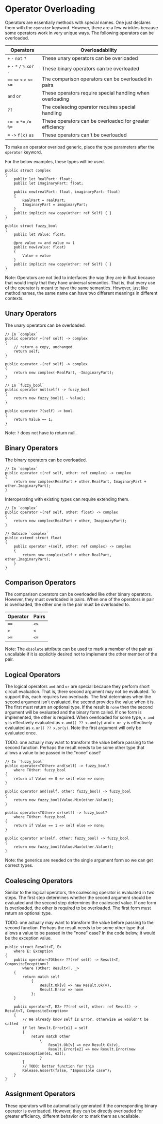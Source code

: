 # Operator Overloading

Operators are essentially methods with special names. One just declares them with the `operator` keyword. However, there are a few wrinkles because some operators work in very unique ways. The following operators can be overloaded.

Operators | Overloadability
--- | ---
`+` `-` `not` `?` | These unary operators can be overloaded
`+` `-` `*` `/` `%` `xor` `.` | These binary operators can be overloaded
`==` `<>` `<` `>` `<=` `>=` | The comparison operators can be overloaded in pairs
`and` `or` | These operators require special handling when overloading
`??`  | The coalescing operator requires special handling
`+=` `-=` `*=` `/=` `%=` | These operators can be overloaded for greater efficiency
`=` `->` `f(x)` `as` | These operators can't be overloaded

To make an operator overload generic, place the type parameters after the `operator` keyword.

For the below examples, these types will be used.

	public struct complex
	{
		public let RealPart: float;
		public let ImaginaryPart: float;

		public new(realPart: float, imaginaryPart: float)
		{
			RealPart = realPart;
			ImaginaryPart = imaginaryPart;
		}
		public implicit new copy(other: ref Self) { }
	}

	public struct fuzzy_bool
	{
		public let Value: float;

		@pre value >= and value <= 1
		public new(value: float)
		{
			Value = value
		}
		public implicit new copy(other: ref Self) { }
	}

Note: Operators are not tied to interfaces the way they are in Rust because that would imply that they have universal semantics. That is, that every use of the operator is meant to have the same semantics. However, just like method names, the same name can have two different meanings in different contexts.

## Unary Operators

The unary operators can be overloaded.

	// In `complex`
	public operator +(ref self) -> complex
	{
		// return a copy, unchanged
		return self;
	}

	public operator -(ref self) -> complex
	{
		return new complex(-RealPart, -ImaginaryPart);
	}

	// In `fuzzy_bool`
	public operator not(self) -> fuzzy_bool
	{
		return new fuzzy_bool(1 - Value);
	}

	public operator ?(self) -> bool
	{
		return Value == 1;
	}

Note: `?` does not have to return null.

## Binary Operators

The binary operators can be overloaded.

	// In `complex`
	public operator +(ref self, other: ref complex) -> complex
	{
		return new complex(RealPart + other.RealPart, ImaginaryPart + other.ImaginaryPart);
	}

Interoperating with existing types can require extending them.

	// In `complex`
	public operator +(ref self, other: float) -> complex
	{
		return new complex(RealPart + other, ImaginaryPart);
	}

	// Outside `complex`
	public extend struct float
	{
		public operator +(self, other: ref complex) -> complex
		{
			return new complex(self + other.RealPart, other.ImaginaryPart);
		}
	}

## Comparison Operators

The comparison operators can be overloaded like other binary operators. However, they must overloaded in pairs.  When one of the operators in pair is overloaded, the other one in the pair must be overloaded to.

Operator | Pairs
--- | ---
`==` | `<>`
`>` |  `<`
`>=` |  `<=`

Note: The `obsolete` attribute can be used to mark a member of the pair as uncallable if it is explicitly desired not to implement the other member of the pair.

## Logical Operators

The logical operators `and` and `or` are special because they perform short circuit evaluation.  That is, there second argument may not be evaluated.  To support this, each requires two overloads.  The first determines when the second argument isn't evaluated, the second provides the value when it is.  The first must return an optional type.  If the result is `none` then the second argument will be evaluated and the binary form called. If one form is implemented, the other is required.  When overloaded for some type, `x and y` is effectively evaluated as `x.and() ?? x.and(y)` and `x or y` is effectively evaluated as `x.or() ?? x.or(y)`. Note the first argument will only be evaluated once.

TODO: one actually may want to transform the value before passing to the second function.  Perhaps the result needs to be some other type that allows a value to be passed in the "none" case?

	// In `fuzzy_bool`
	public operator<TOther> and(self) -> fuzzy_bool?
		where TOther: fuzzy_bool
	{
		return if Value == 0 => self else => none;
	}

	public operator and(self, other: fuzzy_bool) -> fuzzy_bool
	{
		return new fuzzy_bool(Value.Min(other.Value));
	}

	public operator<TOther> or(self) -> fuzzy_bool?
		where TOther: fuzzy_bool
	{
		return if Value == 1 => self else => none;
	}

	public operator or(self, other: fuzzy_bool) -> fuzzy_bool
	{
		return new fuzzy_bool(Value.Max(other.Value));
	}

Note: the generics are needed on the single argument form so we can get correct types.

## Coalescing Operators

Similar to the logical operators, the coalescing operator is evaluated in two steps. The first step determines whether the second argument should be evaluated and the second step determines the coalesced value. If one form is overloaded, the other is required to be overloaded. The first form must return an optional type.

TODO: one actually may want to transform the value before passing to the second function.  Perhaps the result needs to be some other type that allows a value to be passed in the "none" case?  In the code below, it would be the exception value.

	public struct Result<T, E>
		where E: Exception
	{
		public operator<TOther> ??(ref self) -> Result<T, CompositeException>?
			where TOther: Result<T, _>
		{
			return match self
				{
					Result.Ok[v] => new Result.Ok(v),
					Result.Error => none
				};
		}

		public operator<T, E2> ??(ref self, other: ref Result) -> Result<T, CompositeException>
		{
			// We already know self is Error, otherwise we wouldn't be called
			if let Result.Error[e1] = self
			{
				return match other
					{
						Result.Ok[v] => new Result.Ok(v),
						Result.Error[e2] => new Result.Error(new CompositeException(e1, e2));
					}
			}
			// TODO: better function for this
			Release.Assert(false, "Impossible case");
		}
	}

## Assignment Operators

These operators will be automatically generated if the corresponding binary operator is overloaded.  However, they can be directly overloaded for greater efficiency, different behavior or to mark them as uncallable.
